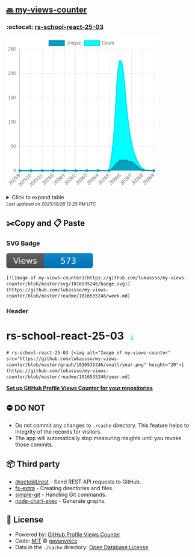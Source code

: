 ## [🔙 my-views-counter](https://github.com/lukassso/my-views-counter)

### :octocat: [rs-school-react-25-03](https://github.com/lukassso/rs-school-react-25-03)
![Image of my-views-counter](https://github.com/lukassso/my-views-counter/blob/master/graph/1016535246/large/year.png)

<details>
	<summary>Click to expand table</summary>
	<h2>:calendar: Year Page Views Table</h2>
<table>
	<tr>
		<th>
			Last Updated
		</th>
		<th>
			Unique
		</th>
		<th>
			Count
		</th>
	</tr>
	<tr>
		<td>
			<code>2025/10/1</code>
		</td>
		<td>
			<code>0</code>
		</td>
		<td>
			<code>0</code>
		</td>
	</tr>
	<tr>
		<td>
			<code>2025/9/1</code>
		</td>
		<td>
			<code>1</code>
		</td>
		<td>
			<code>3</code>
		</td>
	</tr>
	<tr>
		<td>
			<code>2025/8/1</code>
		</td>
		<td>
			<code>17</code>
		</td>
		<td>
			<code>58</code>
		</td>
	</tr>
	<tr>
		<td>
			<code>2025/7/1</code>
		</td>
		<td>
			<code>20</code>
		</td>
		<td>
			<code>225</code>
		</td>
	</tr>
	<tr>
		<td>
			<code>2025/6/1</code>
		</td>
		<td>
			<code>0</code>
		</td>
		<td>
			<code>0</code>
		</td>
	</tr>
	<tr>
		<td>
			<code>2025/5/1</code>
		</td>
		<td>
			<code>0</code>
		</td>
		<td>
			<code>0</code>
		</td>
	</tr>
	<tr>
		<td>
			<code>2025/4/1</code>
		</td>
		<td>
			<code>0</code>
		</td>
		<td>
			<code>0</code>
		</td>
	</tr>
	<tr>
		<td>
			<code>2025/3/1</code>
		</td>
		<td>
			<code>0</code>
		</td>
		<td>
			<code>0</code>
		</td>
	</tr>
	<tr>
		<td>
			<code>2025/2/1</code>
		</td>
		<td>
			<code>0</code>
		</td>
		<td>
			<code>0</code>
		</td>
	</tr>
	<tr>
		<td>
			<code>2025/1/1</code>
		</td>
		<td>
			<code>0</code>
		</td>
		<td>
			<code>0</code>
		</td>
	</tr>
	<tr>
		<td>
			<code>2024/12/1</code>
		</td>
		<td>
			<code>0</code>
		</td>
		<td>
			<code>0</code>
		</td>
	</tr>
	<tr>
		<td>
			<code>2024/11/1</code>
		</td>
		<td>
			<code>0</code>
		</td>
		<td>
			<code>0</code>
		</td>
	</tr>
	<tr>
		<td>
			<code>2024/10/1</code>
		</td>
		<td>
			<code>0</code>
		</td>
		<td>
			<code>0</code>
		</td>
	</tr>
</table>

</details>
<small><i>Last updated on 2025/10/26 12:25 PM UTC</i></small>

## ✂️Copy and 📋 Paste
### SVG Badge
[![Image of my-views-counter](https://github.com/lukassso/my-views-counter/blob/master/svg/1016535246/badge.svg)](https://github.com/lukassso/my-views-counter/blob/master/readme/1016535246/week.md)
```readme
[![Image of my-views-counter](https://github.com/lukassso/my-views-counter/blob/master/svg/1016535246/badge.svg)](https://github.com/lukassso/my-views-counter/blob/master/readme/1016535246/week.md)
```
### Header
# rs-school-react-25-03 [<img alt="Image of my-views-counter" src="https://github.com/lukassso/my-views-counter/blob/master/graph/1016535246/small/year.png" height="20">](https://github.com/lukassso/my-views-counter/blob/master/readme/1016535246/year.md)
```readme
# rs-school-react-25-03 [<img alt="Image of my-views-counter" src="https://github.com/lukassso/my-views-counter/blob/master/graph/1016535246/small/year.png" height="20">](https://github.com/lukassso/my-views-counter/blob/master/readme/1016535246/year.md)
```
[**Set up GitHub Profile Views Counter for your repositories**](https://github.com/gayanvoice/github-profile-views-counter)
## ⛔ DO NOT
- Do not commit any changes to `./cache` directory. This feature helps to integrity of the records for visitors.
- The app will automatically stop measuring insights until you revoke those commits.
## 📦 Third party

- [@octokit/rest](https://www.npmjs.com/package/@octokit/rest) - Send REST API requests to GitHub.
- [fs-extra](https://www.npmjs.com/package/fs-extra) - Creating directories and files.
- [simple-git](https://www.npmjs.com/package/simple-git) - Handling Git commands.
- [node-chart-exec](https://www.npmjs.com/package/node-chart-exec) - Generate graphs.
## 📄 License
- Powered by: [GitHub Profile Views Counter](https://github.com/gayanvoice/github-profile-views-counter)
- Code: [MIT](./LICENSE) © [gayanvoice](https://github.com/gayanvoice/github-profile-views-counter)
- Data in the `./cache` directory: [Open Database License](https://opendatacommons.org/licenses/odbl/1-0/)